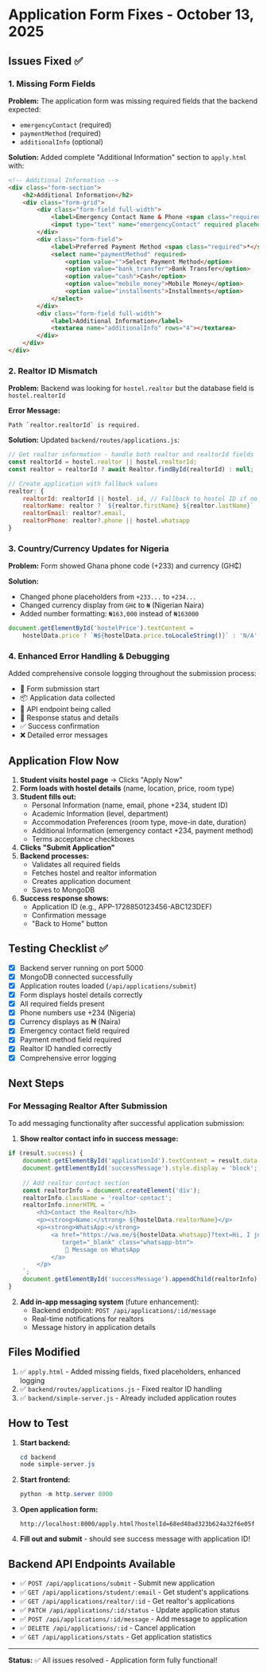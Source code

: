 # Application Form Fixes - October 13, 2025

## Issues Fixed ✅

### 1. **Missing Form Fields**
**Problem:** The application form was missing required fields that the backend expected:
- `emergencyContact` (required)
- `paymentMethod` (required)
- `additionalInfo` (optional)

**Solution:** Added complete "Additional Information" section to `apply.html` with:
```html
<!-- Additional Information -->
<div class="form-section">
    <h2>Additional Information</h2>
    <div class="form-grid">
        <div class="form-field full-width">
            <label>Emergency Contact Name & Phone <span class="required">*</span></label>
            <input type="text" name="emergencyContact" required placeholder="e.g., John Doe - +234...">
        </div>
        <div class="form-field">
            <label>Preferred Payment Method <span class="required">*</span></label>
            <select name="paymentMethod" required>
                <option value="">Select Payment Method</option>
                <option value="bank_transfer">Bank Transfer</option>
                <option value="cash">Cash</option>
                <option value="mobile_money">Mobile Money</option>
                <option value="installments">Installments</option>
            </select>
        </div>
        <div class="form-field full-width">
            <label>Additional Information</label>
            <textarea name="additionalInfo" rows="4"></textarea>
        </div>
    </div>
</div>
```

### 2. **Realtor ID Mismatch**
**Problem:** Backend was looking for `hostel.realtor` but the database field is `hostel.realtorId`

**Error Message:**
```
Path `realtor.realtorId` is required.
```

**Solution:** Updated `backend/routes/applications.js`:
```javascript
// Get realtor information - handle both realtor and realtorId fields
const realtorId = hostel.realtor || hostel.realtorId;
const realtor = realtorId ? await Realtor.findById(realtorId) : null;

// Create application with fallback values
realtor: {
    realtorId: realtorId || hostel._id, // Fallback to hostel ID if no realtor
    realtorName: realtor ? `${realtor.firstName} ${realtor.lastName}` : (hostel.realtorName || 'Unknown'),
    realtorEmail: realtor?.email,
    realtorPhone: realtor?.phone || hostel.whatsapp
}
```

### 3. **Country/Currency Updates for Nigeria**
**Problem:** Form showed Ghana phone code (+233) and currency (GH₵)

**Solution:** 
- Changed phone placeholders from `+233...` to `+234...`
- Changed currency display from `GH₵` to `₦` (Nigerian Naira)
- Added number formatting: `₦163,000` instead of `₦163000`

```javascript
document.getElementById('hostelPrice').textContent = 
    hostelData.price ? `₦${hostelData.price.toLocaleString()}` : 'N/A';
```

### 4. **Enhanced Error Handling & Debugging**
Added comprehensive console logging throughout the submission process:
- 📝 Form submission start
- 📦 Application data collected
- 🚀 API endpoint being called
- 📡 Response status and details
- ✅ Success confirmation
- ❌ Detailed error messages

## Application Flow Now

1. **Student visits hostel page** → Clicks "Apply Now"
2. **Form loads with hostel details** (name, location, price, room type)
3. **Student fills out:**
   - Personal Information (name, email, phone +234, student ID)
   - Academic Information (level, department)
   - Accommodation Preferences (room type, move-in date, duration)
   - Additional Information (emergency contact +234, payment method)
   - Terms acceptance checkboxes
4. **Clicks "Submit Application"**
5. **Backend processes:**
   - Validates all required fields
   - Fetches hostel and realtor information
   - Creates application document
   - Saves to MongoDB
6. **Success response shows:**
   - Application ID (e.g., APP-1728850123456-ABC123DEF)
   - Confirmation message
   - "Back to Home" button

## Testing Checklist ✅

- [x] Backend server running on port 5000
- [x] MongoDB connected successfully
- [x] Application routes loaded (`/api/applications/submit`)
- [x] Form displays hostel details correctly
- [x] All required fields present
- [x] Phone numbers use +234 (Nigeria)
- [x] Currency displays as ₦ (Naira)
- [x] Emergency contact field required
- [x] Payment method field required
- [x] Realtor ID handled correctly
- [x] Comprehensive error logging

## Next Steps

### For Messaging Realtor After Submission
To add messaging functionality after successful application submission:

1. **Show realtor contact info in success message:**
```javascript
if (result.success) {
    document.getElementById('applicationId').textContent = result.data.applicationId;
    document.getElementById('successMessage').style.display = 'block';
    
    // Add realtor contact section
    const realtorInfo = document.createElement('div');
    realtorInfo.className = 'realtor-contact';
    realtorInfo.innerHTML = `
        <h3>Contact the Realtor</h3>
        <p><strong>Name:</strong> ${hostelData.realtorName}</p>
        <p><strong>WhatsApp:</strong> 
            <a href="https://wa.me/${hostelData.whatsapp}?text=Hi, I just submitted application ${result.data.applicationId} for ${hostelData.name}"
               target="_blank" class="whatsapp-btn">
                📱 Message on WhatsApp
            </a>
        </p>
    `;
    document.getElementById('successMessage').appendChild(realtorInfo);
}
```

2. **Add in-app messaging system** (future enhancement):
   - Backend endpoint: `POST /api/applications/:id/message`
   - Real-time notifications for realtors
   - Message history in application details

## Files Modified

1. ✅ `apply.html` - Added missing fields, fixed placeholders, enhanced logging
2. ✅ `backend/routes/applications.js` - Fixed realtor ID handling
3. ✅ `backend/simple-server.js` - Already included application routes

## How to Test

1. **Start backend:**
   ```powershell
   cd backend
   node simple-server.js
   ```

2. **Start frontend:**
   ```powershell
   python -m http.server 8000
   ```

3. **Open application form:**
   ```
   http://localhost:8000/apply.html?hostelId=68ed40ad323b624a32f6e05f
   ```

4. **Fill out and submit** - should see success message with application ID!

## Backend API Endpoints Available

- ✅ `POST /api/applications/submit` - Submit new application
- ✅ `GET /api/applications/student/:email` - Get student's applications
- ✅ `GET /api/applications/realtor/:id` - Get realtor's applications
- ✅ `PATCH /api/applications/:id/status` - Update application status
- ✅ `POST /api/applications/:id/message` - Add message to application
- ✅ `DELETE /api/applications/:id` - Cancel application
- ✅ `GET /api/applications/stats` - Get application statistics

---

**Status:** ✅ All issues resolved - Application form fully functional!
